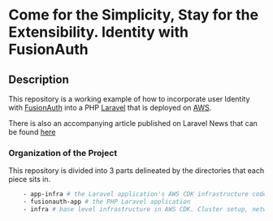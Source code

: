 # Come for the Simplicity, Stay for the Extensibility. Identity with FusionAuth 

## Description

This repository is a working example of how to incorporate user Identity with [FusionAuth](https://fusionauth.io/) into a 
PHP [Laravel](https://laravel.com/) that is deployed on [AWS](https://aws.amazon.com/).

There is also an accompanying article published on Laravel News that can be found [here]()

### Organization of the Project

This repository is divided into 3 parts delineated by the directories that each piece sits in.

```bash
    - app-infra # the Laravel application's AWS CDK infrastructure code
    - fusionauth-app # the PHP Laravel application
    - infra # base level infrastructure in AWS CDK. Cluster setup, network and VPC definitions
```